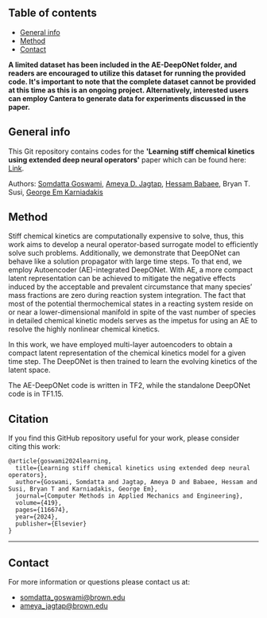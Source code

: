 
</div>

## Table of contents
* [General info](#general-info)
* [Method](#method)
* [Contact](#contact)

**A limited dataset has been included in the AE-DeepONet folder, and readers are encouraged to utilize this dataset for running the provided code. It's important to note that the complete dataset cannot be provided at this time as this is an ongoing project. Alternatively, interested users can employ Cantera to generate data for experiments discussed in the paper.**

## General info

This Git repository contains codes for the **'Learning stiff chemical kinetics using extended deep neural operators'** paper which can be found here: [Link](https://www.sciencedirect.com/science/article/pii/S0045782523007971?dgcid=coauthor).

Authors: [Somdatta Goswami](https://scholar.google.com/citations?user=GaKrpSkAAAAJ&hl=en&oi=sra), [Ameya D. Jagtap](https://scholar.google.com/citations?user=Rh2Ka0gAAAAJ&hl=en&oi=ao), [Hessam Babaee](https://scholar.google.com/citations?hl=en&user=GvQ9aq8AAAAJ), Bryan T. Susi, [George Em Karniadakis](https://scholar.google.com/citations?user=yZ0-ywkAAAAJ&hl=en)

## Method
Stiff chemical kinetics are computationally expensive to solve, thus, this work aims to develop a neural operator-based surrogate model to efficiently solve such problems. 
Additionally, we demonstrate that DeepONet can behave like a solution propagator with large time steps. To that end, we employ Autoencoder (AE)-integrated DeepONet. With AE, a more compact latent representation can be achieved to mitigate the negative effects induced by the acceptable and prevalent circumstance that many species’ mass fractions are zero during reaction system integration. The fact that most of the potential thermochemical states in a reacting system reside on or near a lower-dimensional manifold in spite of the vast number of species in detailed chemical kinetic models serves as the impetus for using an AE to resolve the highly nonlinear chemical kinetics.

In this work, we have employed multi-layer autoencoders to obtain a compact latent representation of the chemical kinetics model for a given time step. The DeepONet is then trained to learn the evolving kinetics of the latent space.

The AE-DeepONet code is written in TF2, while the standalone DeepONet code is in TF1.15.

## Citation

If you find this GitHub repository useful for your work, please consider citing this work:

```
@article{goswami2024learning,
  title={Learning stiff chemical kinetics using extended deep neural operators},
  author={Goswami, Somdatta and Jagtap, Ameya D and Babaee, Hessam and Susi, Bryan T and Karniadakis, George Em},
  journal={Computer Methods in Applied Mechanics and Engineering},
  volume={419},
  pages={116674},
  year={2024},
  publisher={Elsevier}
}
```
______________________

## Contact
For more information or questions please contact us at:   
* somdatta_goswami@brown.edu
* ameya_jagtap@brown.edu 
